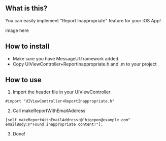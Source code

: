 ## What is this?
You can easily implement "Report Inappropriate" feature for your iOS App!

image here

## How to install
- Make sure you have MessageUI.framework added.
- Copy UIViewController+ReportInappropriate.h and .m to your project

## How to use
1. Import the header file in your UIViewController

```objc
#import "UIViewController+ReportInappropriate.h"
```

2. Call makeReportWithEmailAddress

```objc
[self makeReportWithEmailAddress:@"higepon@example.com" emailBody:@"Found inappropriate content!"];
```

3. Done!
